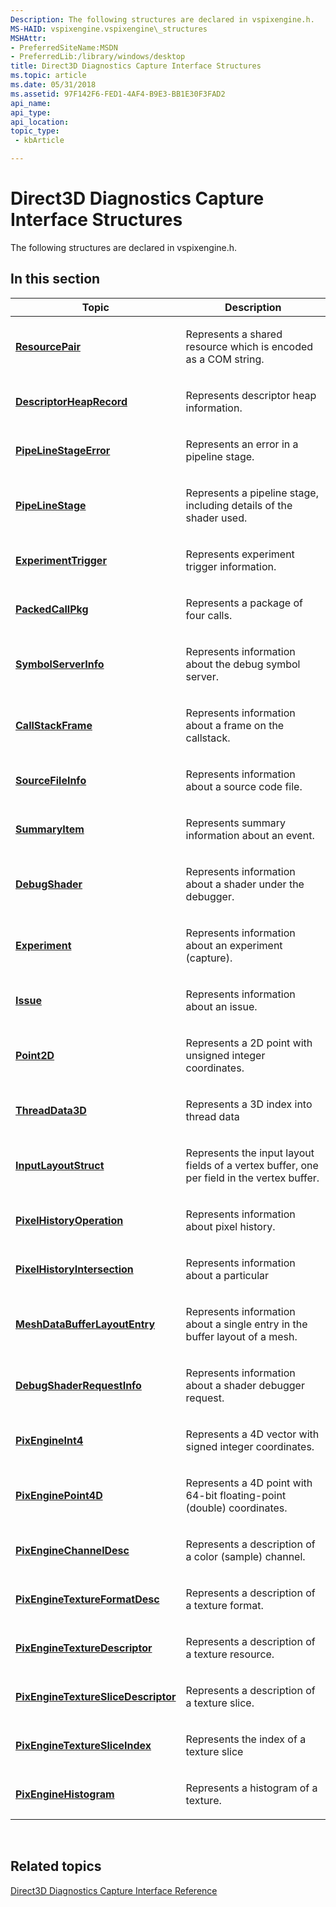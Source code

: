 ```yaml
---
Description: The following structures are declared in vspixengine.h.
MS-HAID: vspixengine.vspixengine\_structures
MSHAttr:
- PreferredSiteName:MSDN
- PreferredLib:/library/windows/desktop
title: Direct3D Diagnostics Capture Interface Structures
ms.topic: article
ms.date: 05/31/2018
ms.assetid: 97F142F6-FED1-4AF4-B9E3-BB1E30F3FAD2
api_name: 
api_type: 
api_location: 
topic_type: 
 - kbArticle

---
```


# <span id="vspixengine.vspixengine_structures"></span>Direct3D Diagnostics Capture Interface Structures

The following structures are declared in vspixengine.h.

## <span id="in_this_section"></span>In this section

<table><colgroup><col style="width: 50%" /><col style="width: 50%" /></colgroup><thead><tr class="header"><th>Topic</th><th>Description</th></tr></thead><tbody><tr class="odd"><td><p><a href="https://docs.microsoft.com/windows/desktop/direct3dtools/resourcepair"><strong>ResourcePair</strong></a></p></td><td><p>Represents a shared resource which is encoded as a COM string.</p></td></tr><tr class="even"><td><p><a href="https://docs.microsoft.com/windows/desktop/direct3dtools/descriptorheaprecord"><strong>DescriptorHeapRecord</strong></a></p></td><td><p>Represents descriptor heap information.</p></td></tr><tr class="odd"><td><p><a href="https://docs.microsoft.com/windows/desktop/direct3dtools/pipelinestageerror"><strong>PipeLineStageError</strong></a></p></td><td><p>Represents an error in a pipeline stage.</p></td></tr><tr class="even"><td><p><a href="https://docs.microsoft.com/windows/desktop/direct3dtools/pipelinestage"><strong>PipeLineStage</strong></a></p></td><td><p>Represents a pipeline stage, including details of the shader used.</p></td></tr><tr class="odd"><td><p><a href="https://docs.microsoft.com/windows/desktop/direct3dtools/experimenttrigger"><strong>ExperimentTrigger</strong></a></p></td><td><p>Represents experiment trigger information.</p></td></tr><tr class="even"><td><p><a href="https://docs.microsoft.com/windows/desktop/direct3dtools/packedcallpkg"><strong>PackedCallPkg</strong></a></p></td><td><p>Represents a package of four calls.</p></td></tr><tr class="odd"><td><p><a href="https://docs.microsoft.com/windows/desktop/direct3dtools/symbolserverinfo"><strong>SymbolServerInfo</strong></a></p></td><td><p>Represents information about the debug symbol server.</p></td></tr><tr class="even"><td><p><a href="https://docs.microsoft.com/windows/desktop/direct3dtools/callstackframe"><strong>CallStackFrame</strong></a></p></td><td><p>Represents information about a frame on the callstack.</p></td></tr><tr class="odd"><td><p><a href="https://docs.microsoft.com/windows/desktop/direct3dtools/sourcefileinfo"><strong>SourceFileInfo</strong></a></p></td><td><p>Represents information about a source code file.</p></td></tr><tr class="even"><td><p><a href="https://docs.microsoft.com/windows/desktop/direct3dtools/summaryitem"><strong>SummaryItem</strong></a></p></td><td><p>Represents summary information about an event.</p></td></tr><tr class="odd"><td><p><a href="https://docs.microsoft.com/windows/desktop/direct3dtools/debugshader"><strong>DebugShader</strong></a></p></td><td><p>Represents information about a shader under the debugger.</p></td></tr><tr class="even"><td><p><a href="https://docs.microsoft.com/windows/desktop/direct3dtools/experiment"><strong>Experiment</strong></a></p></td><td><p>Represents information about an experiment (capture).</p></td></tr><tr class="odd"><td><p><a href="https://docs.microsoft.com/windows/desktop/direct3dtools/issue"><strong>Issue</strong></a></p></td><td><p>Represents information about an issue.</p></td></tr><tr class="even"><td><p><a href="https://docs.microsoft.com/windows/desktop/direct3dtools/point2d"><strong>Point2D</strong></a></p></td><td><p>Represents a 2D point with unsigned integer coordinates.</p></td></tr><tr class="odd"><td><p><a href="https://docs.microsoft.com/windows/desktop/direct3dtools/threaddata3d"><strong>ThreadData3D</strong></a></p></td><td><p>Represents a 3D index into thread data</p></td></tr><tr class="even"><td><p><a href="https://docs.microsoft.com/windows/desktop/direct3dtools/inputlayoutstruct"><strong>InputLayoutStruct</strong></a></p></td><td><p>Represents the input layout fields of a vertex buffer, one per field in the vertex buffer.</p></td></tr><tr class="odd"><td><p><a href="https://docs.microsoft.com/windows/desktop/direct3dtools/pixelhistoryoperation"><strong>PixelHistoryOperation</strong></a></p></td><td><p>Represents information about pixel history.</p></td></tr><tr class="even"><td><p><a href="https://docs.microsoft.com/windows/desktop/direct3dtools/pixelhistoryintersection"><strong>PixelHistoryIntersection</strong></a></p></td><td><p>Represents information about a particular</p></td></tr><tr class="odd"><td><p><a href="https://docs.microsoft.com/windows/desktop/direct3dtools/meshdatabufferlayoutentry"><strong>MeshDataBufferLayoutEntry</strong></a></p></td><td><p>Represents information about a single entry in the buffer layout of a mesh.</p></td></tr><tr class="even"><td><p><a href="https://docs.microsoft.com/windows/desktop/direct3dtools/debugshaderrequestinfo"><strong>DebugShaderRequestInfo</strong></a></p></td><td><p>Represents information about a shader debugger request.</p></td></tr><tr class="odd"><td><p><a href="https://docs.microsoft.com/windows/desktop/direct3dtools/pixengineint4"><strong>PixEngineInt4</strong></a></p></td><td><p>Represents a 4D vector with signed integer coordinates.</p></td></tr><tr class="even"><td><p><a href="https://docs.microsoft.com/windows/desktop/direct3dtools/pixenginepoint4d"><strong>PixEnginePoint4D</strong></a></p></td><td><p>Represents a 4D point with 64-bit floating-point (double) coordinates.</p></td></tr><tr class="odd"><td><p><a href="https://docs.microsoft.com/windows/desktop/direct3dtools/pixenginechanneldesc"><strong>PixEngineChannelDesc</strong></a></p></td><td><p>Represents a description of a color (sample) channel.</p></td></tr><tr class="even"><td><p><a href="https://docs.microsoft.com/windows/desktop/direct3dtools/pixenginetextureformatdesc"><strong>PixEngineTextureFormatDesc</strong></a></p></td><td><p>Represents a description of a texture format.</p></td></tr><tr class="odd"><td><p><a href="https://docs.microsoft.com/windows/desktop/direct3dtools/pixenginetexturedescriptor"><strong>PixEngineTextureDescriptor</strong></a></p></td><td><p>Represents a description of a texture resource.</p></td></tr><tr class="even"><td><p><a href="https://docs.microsoft.com/windows/desktop/direct3dtools/pixenginetextureslicedescriptor"><strong>PixEngineTextureSliceDescriptor</strong></a></p></td><td><p>Represents a description of a texture slice.</p></td></tr><tr class="odd"><td><p><a href="https://docs.microsoft.com/windows/desktop/direct3dtools/pixenginetexturesliceindex"><strong>PixEngineTextureSliceIndex</strong></a></p></td><td><p>Represents the index of a texture slice</p></td></tr><tr class="even"><td><p><a href="https://docs.microsoft.com/windows/desktop/direct3dtools/pixenginehistogram"><strong>PixEngineHistogram</strong></a></p></td><td><p>Represents a histogram of a texture.</p></td></tr></tbody></table>

 

## <span id="related_topics"></span>Related topics

[Direct3D Diagnostics Capture Interface Reference](vspixengine-reference.md)

 

 



